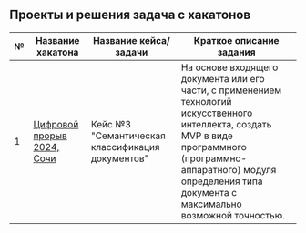 ## Проекты и решения задача с хакатонов



| № | Название хакатона  | Название кейса/задачи | Краткое описание задания |
|--|--|--|--|
|1| [Цифровой прорыв 2024, Сочи](https://github.com/don-user/hackathons/tree/master/digital_breakthrough_sochi_2024) | Кейс №3 "Семантическая классификация документов"| На основе входящего документа или его части, с применением технологий искусственного интеллекта, создать MVP в виде программного (программно-аппаратного) модуля определения типа документа с максимально возможной точностью.|


